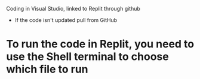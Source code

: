 Coding in Visual Studio, linked to Replit through github

- If the code isn't updated pull from GitHub

# To run the code in Replit, you need to use the Shell terminal to choose which file to run